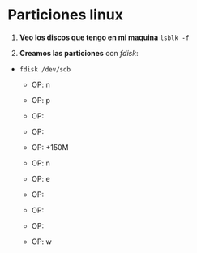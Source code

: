 # Particiones linux

1. **Veo los discos que tengo en mi maquina** `lsblk -f`

2. **Creamos las particiones** con *fdisk*:
* `fdisk /dev/sdb`
	* OP: n
	* OP: p
	* OP: 
	* OP: 
	* OP: +150M

	* OP: n
	* OP: e
	* OP:
	* OP: 
	* OP:

	* OP: w